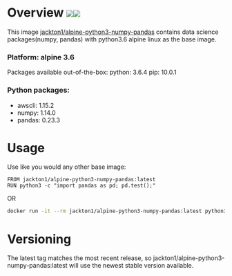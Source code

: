 # Overview [![](https://images.microbadger.com/badges/image/jackton1/alpine-python3-numpy-pandas.svg)](https://microbadger.com/images/jackton1/alpine-python3-numpy-pandas "Get your own image badge on microbadger.com")[![](https://images.microbadger.com/badges/version/jackton1/alpine-python3-numpy-pandas.svg)](https://microbadger.com/images/jackton1/alpine-python3-numpy-pandas "Get your own version badge on microbadger.com")
This image [jackton1/alpine-python3-numpy-pandas](https://hub.docker.com/r/jackton1/alpine-python3-numpy-pandas/) contains data science packages(numpy, pandas) with python3.6 alpine linux as the base image.

### Platform: alpine 3.6
Packages available out-of-the-box:
python: 3.6.4
pip: 10.0.1

### Python packages:
- awscli: 1.15.2
- numpy: 1.14.0
- pandas: 0.23.3
# Usage

Use like you would any other base image:
```docker
FROM jackton1/alpine-python3-numpy-pandas:latest
RUN python3 -c "import pandas as pd; pd.test();"
```
OR

```bash
docker run -it --rm jackton1/alpine-python3-numpy-pandas:latest python3 -c "import pandas as pd; pd.test();"
```


# Versioning
The latest tag matches the most recent release, so jackton1/alpine-python3-numpy-pandas:latest will use the newest stable version available.
